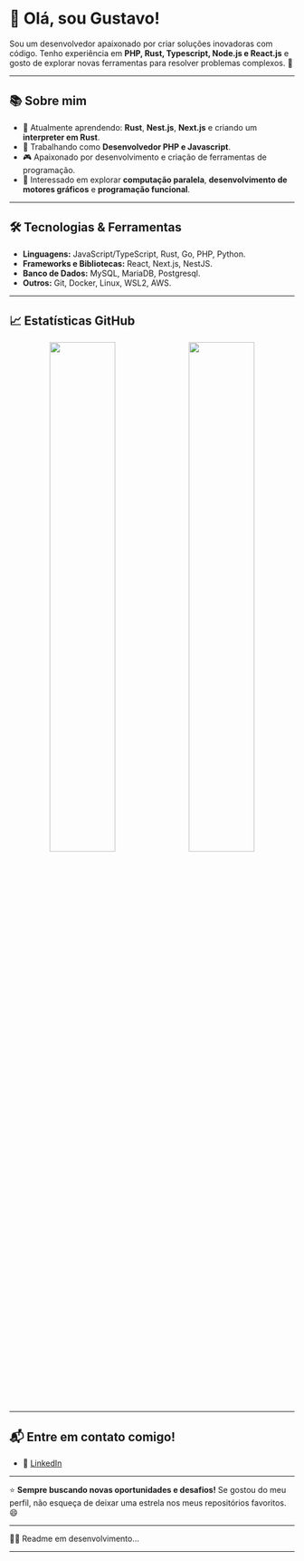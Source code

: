 # 👋 Olá, sou Gustavo!

Sou um desenvolvedor apaixonado por criar soluções inovadoras com código. Tenho experiência em **PHP, Rust, Typescript, Node.js e React.js** e gosto de explorar novas ferramentas para resolver problemas complexos. 🚀

---

## 📚 Sobre mim
- 🌱 Atualmente aprendendo: **Rust**, **Nest.js**, **Next.js** e criando um **interpreter em Rust**.
- 💼 Trabalhando como **Desenvolvedor PHP e Javascript**.
- 🎮 Apaixonado por desenvolvimento e criação de ferramentas de programação.
- 🧠 Interessado em explorar **computação paralela**, **desenvolvimento de motores gráficos** e **programação funcional**.

---

## 🛠️ Tecnologias & Ferramentas
- **Linguagens:** JavaScript/TypeScript, Rust, Go, PHP, Python.
- **Frameworks e Bibliotecas:** React, Next.js, NestJS.
- **Banco de Dados:** MySQL, MariaDB, Postgresql.
- **Outros:** Git, Docker, Linux, WSL2, AWS.

---

<!--
## 🌟 Destaques
### 💻 Projetos mais relevantes:
- [**Nome do Projeto 1**](link-do-projeto): Uma breve descrição do projeto e sua importância.
- [**Nome do Projeto 2**](link-do-projeto): Uma breve descrição do projeto e sua importância.
- [**Nome do Projeto 3**](link-do-projeto): Uma breve descrição do projeto e sua importância.
-->

<!--
### 🎮 Jogos em desenvolvimento:
- **Projeto Indie em Rust:** Criando um jogo 2D semelhante ao Stardew Valley sem uso de bibliotecas externas.  
- **Minecraft Clone:** Explorando **OpenGL** e C++ para aprender mais sobre gráficos e engines customizadas.
-->

## 📈 Estatísticas GitHub
<div align="center">
  <img width="48%" src="https://github-readme-stats.vercel.app/api/top-langs/?username=Gurtinho&layout=compact&langs_count=7&theme=radical" />
  <img width="48%" src="https://github-readme-stats.vercel.app/api?username=Gurtinho&show_icons=true&theme=radical&include_all_commits=true&count_private=true" />
</div>

---

<!--
## 📝 Últimos artigos
- [Como criar um interpretador do zero em Rust](link-do-artigo)
- [Por que escolher Rust para jogos](link-do-artigo)
---
-->

## 📬 Entre em contato comigo!
<!-- - 🌐 [Meu site pessoal](link-do-site) -->
- 💼 [LinkedIn](https://linkedin.com/in/gustavo-litter-6ab24b191)
<!-- - 📧 Email: [seuemail@dominio.com](mailto:seuemail@dominio.com) -->

---

⭐ **Sempre buscando novas oportunidades e desafios!** Se gostou do meu perfil, não esqueça de deixar uma estrela nos meus repositórios favoritos. 😄

---

💢🚧 Readme em desenvolvimento...

---
